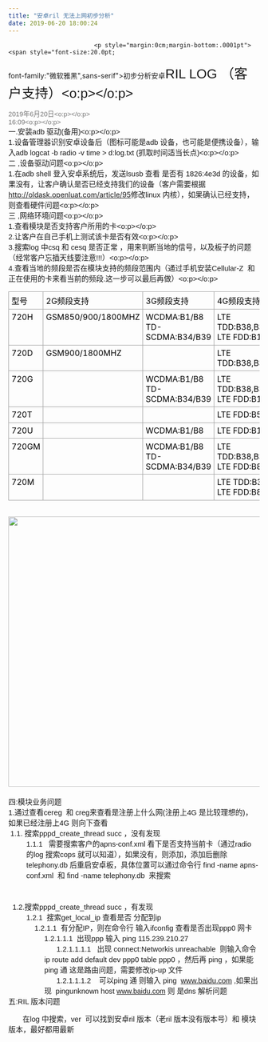 ```yaml
---
title: "安卓ril 无法上网初步分析"
date: 2019-06-20 18:00:24
---
```



                            
                            <p style="margin:0cm;margin-bottom:.0001pt"><span style="font-size:20.0pt;
font-family:&quot;微软雅黑&quot;,sans-serif">初步分析安卓</span><span lang="EN-US" style="font-size:
20.0pt;font-family:&quot;Calibri Light&quot;,sans-serif">RIL LOG </span><span style="font-size:20.0pt;font-family:&quot;微软雅黑&quot;,sans-serif">（客户支持）</span><span lang="EN-US" style="font-size:20.0pt;font-family:&quot;Calibri&quot;,sans-serif"><o:p></o:p></span></p><p style="margin:0cm;margin-bottom:.0001pt"><span lang="EN-US" style="font-size:
10.0pt;font-family:&quot;Calibri&quot;,sans-serif;color:#767676">2019</span><span style="font-size:10.0pt;font-family:&quot;微软雅黑&quot;,sans-serif;color:#767676">年</span><span lang="EN-US" style="font-size:10.0pt;font-family:&quot;Calibri&quot;,sans-serif;color:#767676">6</span><span style="font-size:10.0pt;font-family:&quot;微软雅黑&quot;,sans-serif;color:#767676">月</span><span lang="EN-US" style="font-size:10.0pt;font-family:&quot;Calibri&quot;,sans-serif;color:#767676">20</span><span style="font-size:10.0pt;font-family:&quot;微软雅黑&quot;,sans-serif;color:#767676">日</span><span lang="EN-US" style="font-size:10.0pt;font-family:&quot;Calibri&quot;,sans-serif;color:#767676"><o:p></o:p></span></p><p style="margin:0cm;margin-bottom:.0001pt"><span lang="EN-US" style="font-size:
10.0pt;font-family:&quot;Calibri&quot;,sans-serif;color:#767676">16:09<o:p></o:p></span></p><p style="margin:0cm;margin-bottom:.0001pt"><span style="font-size:11.0pt;
font-family:&quot;微软雅黑&quot;,sans-serif">一</span><span lang="EN-US" style="font-size:11.0pt;
font-family:&quot;Calibri&quot;,sans-serif">.</span><span style="font-size:11.0pt;
font-family:&quot;微软雅黑&quot;,sans-serif">安装</span><span lang="EN-US" style="font-size:11.0pt;
font-family:&quot;Calibri&quot;,sans-serif">adb </span><span style="font-size:11.0pt;
font-family:&quot;微软雅黑&quot;,sans-serif">驱动<span lang="EN-US">(</span>备用<span lang="EN-US">)</span></span><span lang="EN-US" style="font-size:11.0pt;font-family:&quot;Calibri&quot;,sans-serif"><o:p></o:p></span></p><p style="margin:0cm;margin-bottom:.0001pt"><span lang="EN-US" style="font-size:
11.0pt;font-family:&quot;Calibri&quot;,sans-serif">1.</span><span style="font-size:11.0pt;
font-family:&quot;微软雅黑&quot;,sans-serif">设备管理器识别安卓设备后（图标可能是<span lang="EN-US">adb </span>设备，也可能是便携设备），输入<span lang="EN-US">adb logcat -b radio -v time &gt; d:log.txt (</span>抓取时间适当长点<span lang="EN-US">)</span></span><span lang="EN-US" style="font-size:11.0pt;font-family:
&quot;Calibri&quot;,sans-serif"><o:p></o:p></span></p><p style="margin:0cm;margin-bottom:.0001pt"><span style="font-size:11.0pt;
font-family:&quot;微软雅黑&quot;,sans-serif">二<span lang="EN-US"> ,</span>设备驱动问题<span lang="EN-US"><o:p></o:p></span></span></p><p style="margin:0cm;margin-bottom:.0001pt"><span lang="EN-US" style="font-size:
11.0pt;font-family:&quot;Calibri&quot;,sans-serif">1.</span><span style="font-size:11.0pt;
font-family:&quot;微软雅黑&quot;,sans-serif">在<span lang="EN-US">adb shell </span>登入安卓系统后，发送<span lang="EN-US">lsusb </span>查看 是否有<span lang="EN-US"> 1826:4e3d </span>的设备，如果没有，让客户确认是否已经支持我们的设备（客户需要根据</span><span lang="EN-US"><a href="http://oldask.openluat.com/article/95">http://oldask.openluat.com/article/95</a></span><span style="font-size:11.0pt;font-family:&quot;微软雅黑&quot;,sans-serif">修改<span lang="EN-US">linux
</span>内核），如果确认已经支持，则查看硬件问题</span><span lang="EN-US" style="font-size:11.0pt;
font-family:&quot;Calibri&quot;,sans-serif"><o:p></o:p></span></p><p style="margin:0cm;margin-bottom:.0001pt"><span style="font-size:11.0pt;
font-family:&quot;微软雅黑&quot;,sans-serif">三 </span><span lang="EN-US" style="font-size:11.0pt;
font-family:&quot;Calibri&quot;,sans-serif">,</span><span style="font-size:11.0pt;
font-family:&quot;微软雅黑&quot;,sans-serif">网络环境问题</span><span lang="EN-US" style="font-size:
11.0pt;font-family:&quot;Calibri&quot;,sans-serif"><o:p></o:p></span></p><p style="margin:0cm;margin-bottom:.0001pt"><span lang="EN-US" style="font-size:
11.0pt;font-family:&quot;Calibri&quot;,sans-serif">1.</span><span style="font-size:11.0pt;
font-family:&quot;微软雅黑&quot;,sans-serif">查看模块是否支持客户所用的卡</span><span lang="EN-US" style="font-size:11.0pt;font-family:&quot;Calibri&quot;,sans-serif"><o:p></o:p></span></p><p style="margin:0cm;margin-bottom:.0001pt"><span lang="EN-US" style="font-size:
11.0pt;font-family:&quot;Calibri&quot;,sans-serif">2.</span><span style="font-size:11.0pt;
font-family:&quot;微软雅黑&quot;,sans-serif">让客户在自己手机上测试该卡是否有效</span><span lang="EN-US" style="font-size:11.0pt;font-family:&quot;Calibri&quot;,sans-serif"><o:p></o:p></span></p><p style="margin:0cm;margin-bottom:.0001pt"><span lang="EN-US" style="font-size:
11.0pt;font-family:&quot;Calibri&quot;,sans-serif">3.</span><span style="font-size:11.0pt;
font-family:&quot;微软雅黑&quot;,sans-serif">搜索</span><span lang="EN-US" style="font-size:11.0pt;
font-family:&quot;Calibri&quot;,sans-serif">log</span><span lang="EN-US" style="font-size:
11.0pt;font-family:&quot;微软雅黑&quot;,sans-serif"> </span><span style="font-size:11.0pt;
font-family:&quot;微软雅黑&quot;,sans-serif">中<span lang="EN-US">csq </span>和<span lang="EN-US">
cesq </span>是否正常 ，用来判断当地的信号，以及板子的问题（经常客户忘插天线要注意</span><span lang="EN-US" style="font-size:11.0pt;font-family:&quot;Calibri&quot;,sans-serif">!!!</span><span style="font-size:11.0pt;font-family:&quot;微软雅黑&quot;,sans-serif">）</span><span lang="EN-US" style="font-size:11.0pt;font-family:&quot;Calibri&quot;,sans-serif"><o:p></o:p></span></p><p style="margin:0cm;margin-bottom:.0001pt"><span lang="EN-US" style="font-size:
11.0pt;font-family:&quot;Calibri&quot;,sans-serif">4.</span><span style="font-size:11.0pt;
font-family:&quot;微软雅黑&quot;,sans-serif">查看当地的频段是否在模块支持的频段范围内（通过手机安装</span><span lang="EN-US" style="font-size:11.0pt;font-family:&quot;Calibri&quot;,sans-serif">Cellular-Z&nbsp; </span><span style="font-size:11.0pt;
font-family:&quot;微软雅黑&quot;,sans-serif">和正在使用的卡来看当前的频段</span><span lang="EN-US" style="font-size:11.0pt;font-family:&quot;Calibri&quot;,sans-serif">.</span><span style="font-size:11.0pt;font-family:&quot;微软雅黑&quot;,sans-serif">这一步可以最后再做）</span><span lang="EN-US" style="font-size:11.0pt;font-family:&quot;Calibri&quot;,sans-serif"><o:p></o:p></span></p><table class="MsoNormalTable" border="1" cellspacing="0" cellpadding="0" title="" summary="" style="border: none;">
 <tbody><tr>
  <td width="64" valign="top" style="width:48.0pt;border:solid #A3A3A3 1.0pt;
  padding:4.0pt 4.0pt 4.0pt 4.0pt">
  <p style="margin:0cm;margin-bottom:.0001pt"><span style="color:windowtext">型号<span lang="EN-US"><o:p></o:p></span></span></p>
  </td>
  <td width="165" valign="top" style="width:123.75pt;border:solid #A3A3A3 1.0pt;
  border-left:none;mso-border-left-alt:solid #A3A3A3 1.0pt;padding:4.0pt 4.0pt 4.0pt 4.0pt">
  <p style="margin:0cm;margin-bottom:.0001pt"><span lang="EN-US" style="color:windowtext">2G</span><span style="color:windowtext">频段支持<span lang="EN-US"><o:p></o:p></span></span></p>
  </td>
  <td width="149" valign="top" style="width:111.75pt;border:solid #A3A3A3 1.0pt;
  border-left:none;mso-border-left-alt:solid #A3A3A3 1.0pt;padding:4.0pt 4.0pt 4.0pt 4.0pt">
  <p style="margin:0cm;margin-bottom:.0001pt"><span lang="EN-US" style="color:windowtext">3G</span><span style="color:windowtext">频段支持<span lang="EN-US"><o:p></o:p></span></span></p>
  </td>
  <td width="178" valign="top" style="width:133.65pt;border:solid #A3A3A3 1.0pt;
  border-left:none;mso-border-left-alt:solid #A3A3A3 1.0pt;padding:4.0pt 4.0pt 4.0pt 4.0pt">
  <p style="margin:0cm;margin-bottom:.0001pt"><span lang="EN-US" style="color:windowtext">4G</span><span style="color:windowtext">频段支持<span lang="EN-US"><o:p></o:p></span></span></p>
  </td>
 </tr>
 <tr>
  <td width="64" valign="top" style="width:48.0pt;border:solid #A3A3A3 1.0pt;
  border-top:none;mso-border-top-alt:solid #A3A3A3 1.0pt;padding:4.0pt 4.0pt 4.0pt 4.0pt">
  <p style="margin:0cm;margin-bottom:.0001pt"><span lang="EN-US" style="color:windowtext">720H<o:p></o:p></span></p>
  </td>
  <td width="167" valign="top" style="width:125.15pt;border-top:none;border-left:
  none;border-bottom:solid #A3A3A3 1.0pt;border-right:solid #A3A3A3 1.0pt;
  mso-border-top-alt:solid #A3A3A3 1.0pt;mso-border-left-alt:solid #A3A3A3 1.0pt;
  padding:4.0pt 4.0pt 4.0pt 4.0pt">
  <p style="margin:0cm;margin-bottom:.0001pt"><span lang="EN-US" style="color:windowtext">GSM850/900/1800MHZ<o:p></o:p></span></p>
  </td>
  <td width="151" valign="top" style="width:113.2pt;border-top:none;border-left:
  none;border-bottom:solid #A3A3A3 1.0pt;border-right:solid #A3A3A3 1.0pt;
  mso-border-top-alt:solid #A3A3A3 1.0pt;mso-border-left-alt:solid #A3A3A3 1.0pt;
  padding:4.0pt 4.0pt 4.0pt 4.0pt">
  <p style="margin:0cm;margin-bottom:.0001pt"><span lang="EN-US" style="color:windowtext">WCDMA:B1/B8<o:p></o:p></span></p>
  <p style="margin:0cm;margin-bottom:.0001pt"><span lang="EN-US" style="color:windowtext">TD-SCDMA:B34/B39<o:p></o:p></span></p>
  </td>
  <td width="199" valign="top" style="width:149.2pt;border-top:none;border-left:
  none;border-bottom:solid #A3A3A3 1.0pt;border-right:solid #A3A3A3 1.0pt;
  mso-border-top-alt:solid #A3A3A3 1.0pt;mso-border-left-alt:solid #A3A3A3 1.0pt;
  padding:4.0pt 4.0pt 4.0pt 4.0pt">
  <p style="margin:0cm;margin-bottom:.0001pt"><span lang="EN-US" style="color:windowtext">LTE TDD:B38,B39,B40,B41<o:p></o:p></span></p>
  <p style="margin:0cm;margin-bottom:.0001pt"><span lang="EN-US" style="color:windowtext">LTE FDD:B1,B3,B5,B8<o:p></o:p></span></p>
  </td>
 </tr>
 <tr>
  <td width="64" valign="top" style="width:48.0pt;border:solid #A3A3A3 1.0pt;
  border-top:none;mso-border-top-alt:solid #A3A3A3 1.0pt;padding:4.0pt 4.0pt 4.0pt 4.0pt">
  <p style="margin:0cm;margin-bottom:.0001pt"><span lang="EN-US" style="color:windowtext">720D<o:p></o:p></span></p>
  </td>
  <td width="165" valign="top" style="width:123.75pt;border-top:none;border-left:
  none;border-bottom:solid #A3A3A3 1.0pt;border-right:solid #A3A3A3 1.0pt;
  mso-border-top-alt:solid #A3A3A3 1.0pt;mso-border-left-alt:solid #A3A3A3 1.0pt;
  padding:4.0pt 4.0pt 4.0pt 4.0pt">
  <p style="margin:0cm;margin-bottom:.0001pt"><span lang="EN-US" style="color:windowtext">GSM900/1800MHZ<o:p></o:p></span></p>
  </td>
  <td width="149" valign="top" style="width:111.75pt;border-top:none;border-left:
  none;border-bottom:solid #A3A3A3 1.0pt;border-right:solid #A3A3A3 1.0pt;
  mso-border-top-alt:solid #A3A3A3 1.0pt;mso-border-left-alt:solid #A3A3A3 1.0pt;
  padding:4.0pt 4.0pt 4.0pt 4.0pt">
  <p style="margin:0cm;margin-bottom:.0001pt"><span lang="EN-US" style="font-size:11.0pt;font-family:&quot;Calibri&quot;,sans-serif;color:windowtext">&nbsp;<o:p></o:p></span></p>
  </td>
  <td width="199" valign="top" style="width:149.2pt;border-top:none;border-left:
  none;border-bottom:solid #A3A3A3 1.0pt;border-right:solid #A3A3A3 1.0pt;
  mso-border-top-alt:solid #A3A3A3 1.0pt;mso-border-left-alt:solid #A3A3A3 1.0pt;
  padding:4.0pt 4.0pt 4.0pt 4.0pt">
  <p style="margin:0cm;margin-bottom:.0001pt"><span lang="EN-US" style="color:windowtext">LTE TDD:B38,B39,B40,B41<o:p></o:p></span></p>
  </td>
 </tr>
 <tr>
  <td width="64" valign="top" style="width:48.0pt;border:solid #A3A3A3 1.0pt;
  border-top:none;mso-border-top-alt:solid #A3A3A3 1.0pt;padding:4.0pt 4.0pt 4.0pt 4.0pt">
  <p style="margin:0cm;margin-bottom:.0001pt"><span lang="EN-US" style="color:windowtext">720G<o:p></o:p></span></p>
  </td>
  <td width="165" valign="top" style="width:123.75pt;border-top:none;border-left:
  none;border-bottom:solid #A3A3A3 1.0pt;border-right:solid #A3A3A3 1.0pt;
  mso-border-top-alt:solid #A3A3A3 1.0pt;mso-border-left-alt:solid #A3A3A3 1.0pt;
  padding:4.0pt 4.0pt 4.0pt 4.0pt">
  <p style="margin:0cm;margin-bottom:.0001pt"><span lang="EN-US" style="font-size:11.0pt;font-family:&quot;Calibri&quot;,sans-serif;color:windowtext">&nbsp;<o:p></o:p></span></p>
  </td>
  <td width="151" valign="top" style="width:113.2pt;border-top:none;border-left:
  none;border-bottom:solid #A3A3A3 1.0pt;border-right:solid #A3A3A3 1.0pt;
  mso-border-top-alt:solid #A3A3A3 1.0pt;mso-border-left-alt:solid #A3A3A3 1.0pt;
  padding:4.0pt 4.0pt 4.0pt 4.0pt">
  <p style="margin:0cm;margin-bottom:.0001pt"><span lang="EN-US" style="color:windowtext">WCDMA:B1/B8<o:p></o:p></span></p>
  <p style="margin:0cm;margin-bottom:.0001pt"><span lang="EN-US" style="color:windowtext">TD-SCDMA:B34/B39<o:p></o:p></span></p>
  </td>
  <td width="199" valign="top" style="width:149.2pt;border-top:none;border-left:
  none;border-bottom:solid #A3A3A3 1.0pt;border-right:solid #A3A3A3 1.0pt;
  mso-border-top-alt:solid #A3A3A3 1.0pt;mso-border-left-alt:solid #A3A3A3 1.0pt;
  padding:4.0pt 4.0pt 4.0pt 4.0pt">
  <p style="margin:0cm;margin-bottom:.0001pt"><span lang="EN-US" style="color:windowtext">LTE TDD:B38,B39,B40,B41<o:p></o:p></span></p>
  <p style="margin:0cm;margin-bottom:.0001pt"><span lang="EN-US" style="color:windowtext">LTE FDD:B1,B3,B5,B8<o:p></o:p></span></p>
  </td>
 </tr>
 <tr>
  <td width="64" valign="top" style="width:48.0pt;border:solid #A3A3A3 1.0pt;
  border-top:none;mso-border-top-alt:solid #A3A3A3 1.0pt;padding:4.0pt 4.0pt 4.0pt 4.0pt">
  <p style="margin:0cm;margin-bottom:.0001pt"><span lang="EN-US" style="color:windowtext">720T<o:p></o:p></span></p>
  </td>
  <td width="165" valign="top" style="width:123.75pt;border-top:none;border-left:
  none;border-bottom:solid #A3A3A3 1.0pt;border-right:solid #A3A3A3 1.0pt;
  mso-border-top-alt:solid #A3A3A3 1.0pt;mso-border-left-alt:solid #A3A3A3 1.0pt;
  padding:4.0pt 4.0pt 4.0pt 4.0pt">
  <p style="margin:0cm;margin-bottom:.0001pt"><span lang="EN-US" style="font-size:11.0pt;font-family:&quot;Calibri&quot;,sans-serif;color:windowtext">&nbsp;<o:p></o:p></span></p>
  </td>
  <td width="149" valign="top" style="width:111.75pt;border-top:none;border-left:
  none;border-bottom:solid #A3A3A3 1.0pt;border-right:solid #A3A3A3 1.0pt;
  mso-border-top-alt:solid #A3A3A3 1.0pt;mso-border-left-alt:solid #A3A3A3 1.0pt;
  padding:4.0pt 4.0pt 4.0pt 4.0pt">
  <p style="margin:0cm;margin-bottom:.0001pt"><span lang="EN-US" style="font-size:11.0pt;font-family:&quot;Calibri&quot;,sans-serif;color:windowtext">&nbsp;<o:p></o:p></span></p>
  </td>
  <td width="178" valign="top" style="width:133.65pt;border-top:none;border-left:
  none;border-bottom:solid #A3A3A3 1.0pt;border-right:solid #A3A3A3 1.0pt;
  mso-border-top-alt:solid #A3A3A3 1.0pt;mso-border-left-alt:solid #A3A3A3 1.0pt;
  padding:4.0pt 4.0pt 4.0pt 4.0pt">
  <p style="margin:0cm;margin-bottom:.0001pt"><span lang="EN-US" style="color:windowtext">LTE FDD:B5<o:p></o:p></span></p>
  </td>
 </tr>
 <tr>
  <td width="64" valign="top" style="width:48.0pt;border:solid #A3A3A3 1.0pt;
  border-top:none;mso-border-top-alt:solid #A3A3A3 1.0pt;padding:4.0pt 4.0pt 4.0pt 4.0pt">
  <p style="margin:0cm;margin-bottom:.0001pt"><span lang="EN-US" style="color:windowtext">720U<o:p></o:p></span></p>
  </td>
  <td width="165" valign="top" style="width:123.75pt;border-top:none;border-left:
  none;border-bottom:solid #A3A3A3 1.0pt;border-right:solid #A3A3A3 1.0pt;
  mso-border-top-alt:solid #A3A3A3 1.0pt;mso-border-left-alt:solid #A3A3A3 1.0pt;
  padding:4.0pt 4.0pt 4.0pt 4.0pt">
  <p style="margin:0cm;margin-bottom:.0001pt"><span lang="EN-US" style="font-size:11.0pt;font-family:&quot;Calibri&quot;,sans-serif;color:windowtext">&nbsp;<o:p></o:p></span></p>
  </td>
  <td width="149" valign="top" style="width:111.75pt;border-top:none;border-left:
  none;border-bottom:solid #A3A3A3 1.0pt;border-right:solid #A3A3A3 1.0pt;
  mso-border-top-alt:solid #A3A3A3 1.0pt;mso-border-left-alt:solid #A3A3A3 1.0pt;
  padding:4.0pt 4.0pt 4.0pt 4.0pt">
  <p style="margin:0cm;margin-bottom:.0001pt"><span lang="EN-US" style="color:windowtext">WCDMA:B1/B8<o:p></o:p></span></p>
  </td>
  <td width="189" valign="top" style="width:141.7pt;border-top:none;border-left:
  none;border-bottom:solid #A3A3A3 1.0pt;border-right:solid #A3A3A3 1.0pt;
  mso-border-top-alt:solid #A3A3A3 1.0pt;mso-border-left-alt:solid #A3A3A3 1.0pt;
  padding:4.0pt 4.0pt 4.0pt 4.0pt">
  <p style="margin:0cm;margin-bottom:.0001pt"><span lang="EN-US" style="color:windowtext">LTE FDD:B1,B3,B5,B8<o:p></o:p></span></p>
  </td>
 </tr>
 <tr>
  <td width="64" valign="top" style="width:48.0pt;border:solid #A3A3A3 1.0pt;
  border-top:none;mso-border-top-alt:solid #A3A3A3 1.0pt;padding:4.0pt 4.0pt 4.0pt 4.0pt">
  <p style="margin:0cm;margin-bottom:.0001pt"><span lang="EN-US" style="color:windowtext">720GM<o:p></o:p></span></p>
  </td>
  <td width="165" valign="top" style="width:123.75pt;border-top:none;border-left:
  none;border-bottom:solid #A3A3A3 1.0pt;border-right:solid #A3A3A3 1.0pt;
  mso-border-top-alt:solid #A3A3A3 1.0pt;mso-border-left-alt:solid #A3A3A3 1.0pt;
  padding:4.0pt 4.0pt 4.0pt 4.0pt">
  <p style="margin:0cm;margin-bottom:.0001pt"><span lang="EN-US" style="font-size:11.0pt;font-family:&quot;Calibri&quot;,sans-serif;color:windowtext">&nbsp;<o:p></o:p></span></p>
  </td>
  <td width="151" valign="top" style="width:113.2pt;border-top:none;border-left:
  none;border-bottom:solid #A3A3A3 1.0pt;border-right:solid #A3A3A3 1.0pt;
  mso-border-top-alt:solid #A3A3A3 1.0pt;mso-border-left-alt:solid #A3A3A3 1.0pt;
  padding:4.0pt 4.0pt 4.0pt 4.0pt">
  <p style="margin:0cm;margin-bottom:.0001pt"><span lang="EN-US" style="color:windowtext">WCDMA:B1/B8<o:p></o:p></span></p>
  <p style="margin:0cm;margin-bottom:.0001pt"><span lang="EN-US" style="color:windowtext">TD-SCDMA:B34/B39<o:p></o:p></span></p>
  </td>
  <td width="199" valign="top" style="width:149.2pt;border-top:none;border-left:
  none;border-bottom:solid #A3A3A3 1.0pt;border-right:solid #A3A3A3 1.0pt;
  mso-border-top-alt:solid #A3A3A3 1.0pt;mso-border-left-alt:solid #A3A3A3 1.0pt;
  padding:4.0pt 4.0pt 4.0pt 4.0pt">
  <p style="margin:0cm;margin-bottom:.0001pt"><span lang="EN-US" style="color:windowtext">LTE TDD:B38,B39,B40,B41<o:p></o:p></span></p>
  <p style="margin:0cm;margin-bottom:.0001pt"><span lang="EN-US" style="color:windowtext">LTE FDD:B8<o:p></o:p></span></p>
  </td>
 </tr>
 <tr>
  <td width="64" valign="top" style="width:48.0pt;border:solid #A3A3A3 1.0pt;
  border-top:none;mso-border-top-alt:solid #A3A3A3 1.0pt;padding:4.0pt 4.0pt 4.0pt 4.0pt">
  <p style="margin:0cm;margin-bottom:.0001pt"><span lang="EN-US" style="color:windowtext">720M<o:p></o:p></span></p>
  </td>
  <td width="165" valign="top" style="width:123.75pt;border-top:none;border-left:
  none;border-bottom:solid #A3A3A3 1.0pt;border-right:solid #A3A3A3 1.0pt;
  mso-border-top-alt:solid #A3A3A3 1.0pt;mso-border-left-alt:solid #A3A3A3 1.0pt;
  padding:4.0pt 4.0pt 4.0pt 4.0pt">
  <p style="margin:0cm;margin-bottom:.0001pt"><span lang="EN-US" style="font-size:11.0pt;font-family:&quot;Calibri&quot;,sans-serif;color:windowtext">&nbsp;<o:p></o:p></span></p>
  </td>
  <td width="149" valign="top" style="width:111.75pt;border-top:none;border-left:
  none;border-bottom:solid #A3A3A3 1.0pt;border-right:solid #A3A3A3 1.0pt;
  mso-border-top-alt:solid #A3A3A3 1.0pt;mso-border-left-alt:solid #A3A3A3 1.0pt;
  padding:4.0pt 4.0pt 4.0pt 4.0pt">
  <p style="margin:0cm;margin-bottom:.0001pt"><span lang="EN-US" style="font-size:11.0pt;font-family:&quot;Calibri&quot;,sans-serif;color:windowtext">&nbsp;<o:p></o:p></span></p>
  </td>
  <td width="178" valign="top" style="width:133.65pt;border-top:none;border-left:
  none;border-bottom:solid #A3A3A3 1.0pt;border-right:solid #A3A3A3 1.0pt;
  mso-border-top-alt:solid #A3A3A3 1.0pt;mso-border-left-alt:solid #A3A3A3 1.0pt;
  padding:4.0pt 4.0pt 4.0pt 4.0pt">
  <p style="margin:0cm;margin-bottom:.0001pt"><span lang="EN-US" style="color:windowtext">LTE TDD:B39<o:p></o:p></span></p>
  <p style="margin:0cm;margin-bottom:.0001pt"><span lang="EN-US" style="color:windowtext">LTE FDD:B8<o:p></o:p></span></p>
  </td>
 </tr>
</tbody></table><p style="margin:0cm;margin-bottom:.0001pt"><span lang="EN-US" style="font-size:
11.0pt;font-family:&quot;Calibri&quot;,sans-serif">&nbsp;<o:p></o:p></span></p><p style="margin:0cm;margin-bottom:.0001pt"><img src="http://oldask.openluat.com/image/show/attachments-2019-06-iL3g3c1C5d0b596d56a9c.jpg" class="img-responsive" style="width: 540px;"><span lang="EN-US" style="font-size:
11.0pt;font-family:&quot;Calibri&quot;,sans-serif;mso-no-proof:yes"><span style="font-size: 11pt; font-family: 微软雅黑, sans-serif;"><br></span></span></p><p style="margin:0cm;margin-bottom:.0001pt"><span lang="EN-US" style="font-size:
11.0pt;font-family:&quot;Calibri&quot;,sans-serif;mso-no-proof:yes"><span style="font-size: 11pt; font-family: 微软雅黑, sans-serif;"><br></span></span></p><p style="margin:0cm;margin-bottom:.0001pt"><span lang="EN-US" style="font-size:
11.0pt;font-family:&quot;Calibri&quot;,sans-serif;mso-no-proof:yes"><span style="font-size: 11pt; font-family: 微软雅黑, sans-serif;">四</span><span lang="EN-US" style="font-size: 11pt;">:</span><span style="font-size: 11pt; font-family: 微软雅黑, sans-serif;">模块业务问题</span></span></p><p style="margin:0cm;margin-bottom:.0001pt"><span lang="EN-US" style="font-size:
11.0pt;font-family:&quot;Calibri&quot;,sans-serif">1.</span><span style="font-size:11.0pt;
font-family:&quot;微软雅黑&quot;,sans-serif">通过查看</span><span lang="EN-US" style="font-size:
11.0pt;font-family:&quot;Calibri&quot;,sans-serif">cereg</span><span lang="EN-US" style="font-size:11.0pt;font-family:&quot;微软雅黑&quot;,sans-serif">&nbsp; </span><span style="font-size:11.0pt;
font-family:&quot;微软雅黑&quot;,sans-serif">和<span lang="EN-US"> creg</span>来查看是注册上什么网<span lang="EN-US">(</span>注册上<span lang="EN-US">4G </span>是比较理想的<span lang="EN-US">)</span>，如果已经注册上</span><span lang="EN-US" style="font-size:11.0pt;font-family:&quot;Calibri&quot;,sans-serif">4G </span><span style="font-size:11.0pt;font-family:&quot;微软雅黑&quot;,sans-serif">则向下查看</span><span lang="EN-US" style="font-size:11.0pt;font-family:&quot;Calibri&quot;,sans-serif"><o:p></o:p></span></p><p style="margin:0cm;margin-bottom:.0001pt"><span lang="EN-US" style="font-size:
11.0pt;font-family:&quot;微软雅黑&quot;,sans-serif">&nbsp;1.1. </span><span style="font-size:11.0pt;
font-family:&quot;微软雅黑&quot;,sans-serif">搜索</span><span lang="EN-US" style="font-size:11.0pt;
font-family:&quot;Calibri&quot;,sans-serif">pppd_create_thread succ</span><span lang="EN-US" style="font-size:11.0pt;font-family:&quot;微软雅黑&quot;,sans-serif"> </span><span style="font-size:11.0pt;font-family:&quot;微软雅黑&quot;,sans-serif">，没有发现</span><span lang="EN-US" style="font-size:11.0pt;font-family:&quot;Calibri&quot;,sans-serif"><o:p></o:p></span></p><p style="margin-top:0cm;margin-right:0cm;margin-bottom:0cm;margin-left:27.0pt;
margin-bottom:.0001pt"><span lang="EN-US" style="font-size:11.0pt;font-family:
&quot;Calibri&quot;,sans-serif">1.1.1&nbsp;&nbsp; </span><span style="font-size:11.0pt;font-family:&quot;微软雅黑&quot;,sans-serif">需要搜索客户的</span><span lang="EN-US" style="font-size:11.0pt;font-family:&quot;Calibri&quot;,sans-serif">apns-conf.xml
</span><span style="font-size:11.0pt;font-family:&quot;微软雅黑&quot;,sans-serif">看下是否支持当前卡（通过radio 的log 搜索cops 就可以知道），如果没有，则添加，添加后删除<span lang="EN-US">telephony.db </span>后重启安卓板，具体位置可以通过命令行 </span><span lang="EN-US" style="font-size:11.0pt;font-family:&quot;Calibri&quot;,sans-serif">find</span><span lang="EN-US" style="font-size:11.0pt;font-family:&quot;微软雅黑&quot;,sans-serif"> -name </span><span lang="EN-US" style="font-size:11.0pt;font-family:&quot;Calibri&quot;,sans-serif">apns-conf.xml&nbsp; </span><span style="font-size:11.0pt;
font-family:&quot;微软雅黑&quot;,sans-serif">和 </span><span lang="EN-US" style="font-size:11.0pt;
font-family:&quot;Calibri&quot;,sans-serif">find</span><span lang="EN-US" style="font-size:
11.0pt;font-family:&quot;微软雅黑&quot;,sans-serif"> -name telephony.db</span><span lang="EN-US" style="font-size:11.0pt;font-family:&quot;Calibri&quot;,sans-serif">&nbsp; </span><span style="font-size:11.0pt;
font-family:&quot;微软雅黑&quot;,sans-serif">来搜索</span><span lang="EN-US" style="font-size:
11.0pt;font-family:&quot;Calibri&quot;,sans-serif"><o:p></o:p></span></p><p><cite><span lang="EN-US" style="font-size:9.0pt;font-family:&quot;Calibri&quot;,sans-serif;
mso-bidi-font-family:宋体;color:#595959">&nbsp;</span></cite><span lang="EN-US" style="font-size:11.0pt;font-family:&quot;Calibri&quot;,sans-serif"><o:p></o:p></span></p><p style="margin:0cm;margin-bottom:.0001pt"><span lang="EN-US" style="font-size:
11.0pt;font-family:&quot;Calibri&quot;,sans-serif">&nbsp;
1.2.</span><span style="font-size:11.0pt;font-family:&quot;微软雅黑&quot;,sans-serif">搜索</span><span lang="EN-US" style="font-size:11.0pt;font-family:&quot;Calibri&quot;,sans-serif">pppd_create_thread
succ</span><span lang="EN-US" style="font-size:11.0pt;font-family:&quot;微软雅黑&quot;,sans-serif">
</span><span style="font-size:11.0pt;font-family:&quot;微软雅黑&quot;,sans-serif">，有发现</span><span lang="EN-US" style="font-size:11.0pt;font-family:&quot;Calibri&quot;,sans-serif"><o:p></o:p></span></p><p style="margin-top:0cm;margin-right:0cm;margin-bottom:0cm;margin-left:27.0pt;
margin-bottom:.0001pt"><span lang="EN-US" style="font-size:11.0pt;font-family:
&quot;Calibri&quot;,sans-serif">1.2.1</span><span lang="EN-US" style="font-size:11.0pt;
font-family:&quot;微软雅黑&quot;,sans-serif">&nbsp; </span><span style="font-size:11.0pt;font-family:&quot;微软雅黑&quot;,sans-serif">搜索</span><span lang="EN-US" style="font-size:11.0pt;font-family:&quot;Calibri&quot;,sans-serif">get_local_ip
</span><span style="font-size:11.0pt;font-family:&quot;微软雅黑&quot;,sans-serif">查看是否 分配到<span lang="EN-US">ip</span></span><span lang="EN-US" style="font-size:11.0pt;font-family:
&quot;Calibri&quot;,sans-serif"><o:p></o:p></span></p><p style="margin-top:0cm;margin-right:0cm;margin-bottom:0cm;margin-left:27.0pt;
margin-bottom:.0001pt"><span lang="EN-US" style="font-size:11.0pt;font-family:
&quot;微软雅黑&quot;,sans-serif">&nbsp;&nbsp;&nbsp; </span><span lang="EN-US" style="font-size:11.0pt;font-family:&quot;Calibri&quot;,sans-serif">1.2.1.1</span><span lang="EN-US" style="font-size:11.0pt;font-family:&quot;微软雅黑&quot;,sans-serif">&nbsp; </span><span style="font-size:11.0pt;
font-family:&quot;微软雅黑&quot;,sans-serif">有分配</span><span lang="EN-US" style="font-size:
11.0pt;font-family:&quot;Calibri&quot;,sans-serif">IP</span><span style="font-size:11.0pt;
font-family:&quot;微软雅黑&quot;,sans-serif">，则在命令行 输入<span lang="EN-US">ifconfig </span>查看是否出现<span lang="EN-US">ppp0 </span>网卡</span><span lang="EN-US" style="font-size:11.0pt;
font-family:&quot;Calibri&quot;,sans-serif"><o:p></o:p></span></p><p style="margin-top:0cm;margin-right:0cm;margin-bottom:0cm;margin-left:54.0pt;
margin-bottom:.0001pt"><span lang="EN-US" style="font-size:11.0pt;font-family:
&quot;Calibri&quot;,sans-serif">1.2.1.1.1&nbsp; </span><span style="font-size:11.0pt;font-family:&quot;微软雅黑&quot;,sans-serif">出现</span><span lang="EN-US" style="font-size:11.0pt;font-family:&quot;Calibri&quot;,sans-serif">ppp </span><span style="font-size:11.0pt;font-family:&quot;微软雅黑&quot;,sans-serif">输入<span lang="EN-US"> ping
115.239.210.27</span></span><span lang="EN-US" style="font-size:11.0pt;
font-family:&quot;Calibri&quot;,sans-serif"><o:p></o:p></span></p><p style="margin-top:0cm;margin-right:0cm;margin-bottom:0cm;margin-left:54.0pt;
margin-bottom:.0001pt"><span lang="EN-US" style="font-size:11.0pt;font-family:
&quot;微软雅黑&quot;,sans-serif">&nbsp;&nbsp;&nbsp;&nbsp;&nbsp; </span><span lang="EN-US" style="font-size:11.0pt;font-family:&quot;Calibri&quot;,sans-serif">1.2.1.1.1.1&nbsp;&nbsp; </span><span style="font-size:11.0pt;
font-family:&quot;微软雅黑&quot;,sans-serif">出现<span lang="EN-US"> connect:Networkis unreachable&nbsp; </span>则输入命令<span lang="EN-US">&nbsp; ip route add default dev ppp0 table ppp0 </span>，然后再<span lang="EN-US"> ping </span>，如果能<span lang="EN-US"> ping </span>通 这是路由问题，需要修改<span lang="EN-US">ip-up </span>文件</span><span lang="EN-US" style="font-size:11.0pt;
font-family:&quot;Calibri&quot;,sans-serif"><o:p></o:p></span></p><p style="margin-top:0cm;margin-right:0cm;margin-bottom:0cm;margin-left:54.0pt;
margin-bottom:.0001pt"><span lang="EN-US" style="font-size:11.0pt;font-family:
&quot;微软雅黑&quot;,sans-serif">&nbsp;&nbsp;&nbsp;&nbsp;&nbsp; </span><span lang="EN-US" style="font-size:11.0pt;font-family:&quot;Calibri&quot;,sans-serif">1.2.1.1.1.2&nbsp;&nbsp;&nbsp; </span><span style="font-size:11.0pt;
font-family:&quot;微软雅黑&quot;,sans-serif">可以</span><span lang="EN-US" style="font-size:11.0pt;
font-family:&quot;Calibri&quot;,sans-serif">ping </span><span style="font-size:11.0pt;
font-family:&quot;微软雅黑&quot;,sans-serif">通 则输入<span lang="EN-US"> ping&nbsp; </span></span><span lang="EN-US"><a href="http://www.baidu.com/"><span style="font-size:11.0pt;font-family:&quot;微软雅黑&quot;,sans-serif">www.baidu.com</span></a></span><span lang="EN-US" style="font-size:11.0pt;font-family:&quot;微软雅黑&quot;,sans-serif"> ,</span><span style="font-size:11.0pt;font-family:&quot;微软雅黑&quot;,sans-serif">如果出现<span lang="EN-US">&nbsp; pingunknown host&nbsp;</span></span><span lang="EN-US"><a href="http://www.baidu.com/"><span style="font-size: 10.5pt; font-family: 微软雅黑, sans-serif; background-image: initial; background-position: initial; background-size: initial; background-repeat: initial; background-attachment: initial; background-origin: initial; background-clip: initial;">www.baidu.com</span></a></span><span lang="EN-US" style="font-size:11.0pt;font-family:&quot;微软雅黑&quot;,sans-serif"> </span><span style="font-size:11.0pt;font-family:&quot;微软雅黑&quot;,sans-serif">则 是<span lang="EN-US">dns </span>解析问题<span lang="EN-US"><o:p></o:p></span></span></p><p style="margin:0cm;margin-bottom:.0001pt"><span style="font-size:11.0pt;
font-family:&quot;微软雅黑&quot;,sans-serif">五</span><span lang="EN-US" style="font-size:11.0pt;
font-family:&quot;Calibri&quot;,sans-serif">:</span><span lang="EN-US" style="font-size:
11.0pt;font-family:&quot;微软雅黑&quot;,sans-serif">RIL </span><span style="font-size:11.0pt;
font-family:&quot;微软雅黑&quot;,sans-serif">版本问题<span lang="EN-US"><o:p></o:p></span></span></p><p>





















































</p><p style="margin:0cm;margin-bottom:.0001pt"><span lang="EN-US" style="font-size:
11.0pt;font-family:&quot;微软雅黑&quot;,sans-serif">&nbsp;&nbsp;&nbsp;&nbsp;&nbsp;&nbsp; </span><span style="font-size:11.0pt;font-family:&quot;微软雅黑&quot;,sans-serif">在<span lang="EN-US">log </span>中搜索，<span lang="EN-US">ver&nbsp; </span>可以找到安卓<span lang="EN-US">ril </span>版本（老<span lang="EN-US">ril </span>版本没有版本号）和 模块 版本，最好都用最新</span></p><p style="margin:0cm;margin-bottom:.0001pt"><span style="font-size:11.0pt;font-family:&quot;微软雅黑&quot;,sans-serif"><br></span></p><p style="margin:0cm;margin-bottom:.0001pt"><span style="font-size:11.0pt;font-family:&quot;微软雅黑&quot;,sans-serif"><br></span></p><p style="margin:0cm;margin-bottom:.0001pt"><span style="font-size:11.0pt;font-family:&quot;微软雅黑&quot;,sans-serif"><br></span></p>
                        
                        